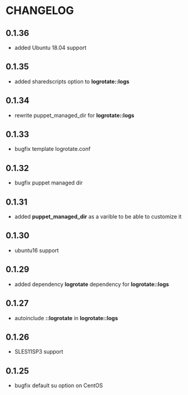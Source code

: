 # CHANGELOG

## 0.1.36

* added Ubuntu 18.04 support

## 0.1.35

* added sharedscripts option to **logrotate::logs**

## 0.1.34

* rewrite puppet_managed_dir for **logrotate::logs**

## 0.1.33

* bugfix template logrotate.conf

## 0.1.32

* bugfix puppet managed dir

## 0.1.31

* added **puppet_managed_dir** as a varible to be able to customize it

## 0.1.30

* ubuntu16 support

## 0.1.29

* added dependency **logrotate** dependency for **logrotate::logs**

## 0.1.27

* autoinclude **::logrotate** in **logrotate::logs**

## 0.1.26

* SLES11SP3 support

## 0.1.25

* bugfix default su option on CentOS
